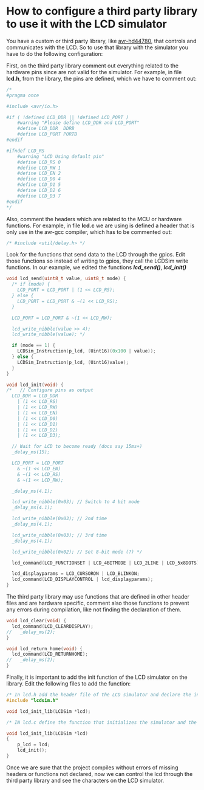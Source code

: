 # How to configure a third party library to use it with the LCD simulator

You have a custom or third party library, like [avr-hd44780](https://github.com/aostanin/avr-hd44780), that controls and
communicates with the LCD. So to use that library with the simulator you have to do the following configuration:

First, on the third party library comment out everything related to the hardware pins since are not valid for the simulator.
For example, in file **lcd.h**, from the library, the pins are defined, which we have to comment out:

```c
/*
#pragma once

#include <avr/io.h>

#if ( !defined LCD_DDR || !defined LCD_PORT )
	#warning "Please define LCD_DDR and LCD_PORT"
	#define LCD_DDR  DDRB
	#define LCD_PORT PORTB
#endif

#ifndef LCD_RS
	#warning "LCD Using default pin"
	#define LCD_RS 0
	#define LCD_RW 1
	#define LCD_EN 2
	#define LCD_D0 4
	#define LCD_D1 5
	#define LCD_D2 6
	#define LCD_D3 7
#endif
*/
```

Also, comment the headers which are related to the MCU or hardware functions. For example, in file **lcd.c** we are using
is defined a header that is only use in the avr-gcc compiler, which has to be commented out:

```c
/* #include <util/delay.h> */
```

Look for the functions that send data to the LCD through the gpios. Edit those functions so instead of writing to gpios,
they call the LCDSim write functions. In our example, we edited the functions ***lcd_send()***, ***lcd_init()***

```c
void lcd_send(uint8_t value, uint8_t mode) {
  /* if (mode) {
    LCD_PORT = LCD_PORT | (1 << LCD_RS);
  } else {
    LCD_PORT = LCD_PORT & ~(1 << LCD_RS);
  }

  LCD_PORT = LCD_PORT & ~(1 << LCD_RW);

  lcd_write_nibble(value >> 4);
  lcd_write_nibble(value); */

  if (mode == 1) {
    LCDSim_Instruction(p_lcd, (Uint16)(0x100 | value));
  } else {
    LCDSim_Instruction(p_lcd, (Uint16)value);
  }
}

void lcd_init(void) {
/*   // Configure pins as output
  LCD_DDR = LCD_DDR
    | (1 << LCD_RS)
    | (1 << LCD_RW)
    | (1 << LCD_EN)
    | (1 << LCD_D0)
    | (1 << LCD_D1)
    | (1 << LCD_D2)
    | (1 << LCD_D3);

  // Wait for LCD to become ready (docs say 15ms+)
  _delay_ms(15);

  LCD_PORT = LCD_PORT
    & ~(1 << LCD_EN)
    & ~(1 << LCD_RS)
    & ~(1 << LCD_RW);

  _delay_ms(4.1);

  lcd_write_nibble(0x03); // Switch to 4 bit mode
  _delay_ms(4.1);

  lcd_write_nibble(0x03); // 2nd time
  _delay_ms(4.1);

  lcd_write_nibble(0x03); // 3rd time
  _delay_ms(4.1);

  lcd_write_nibble(0x02); // Set 8-bit mode (?) */

  lcd_command(LCD_FUNCTIONSET | LCD_4BITMODE | LCD_2LINE | LCD_5x8DOTS);

  lcd_displayparams = LCD_CURSORON | LCD_BLINKON;
  lcd_command(LCD_DISPLAYCONTROL | lcd_displayparams);
}
```

The third party library may use functions that are defined in other header files and are hardware specific, comment also
those functions to prevent any errors during compilation, like not finding the declaration of them.

```c
void lcd_clear(void) {
  lcd_command(LCD_CLEARDISPLAY);
//   _delay_ms(2);
}

void lcd_return_home(void) {
  lcd_command(LCD_RETURNHOME);
//   _delay_ms(2);
}
```

Finally, it is important to add the init function of the LCD simulator on the library. Edit the following files to add
the function:

```c
/* In lcd.h add the header file of the LCD simulator and declare the initialize function */
#include "lcdsim.h"

void lcd_init_lib(LCDSim *lcd);

/* IN lcd.c define the function that initializes the simulator and the lcd library */

void lcd_init_lib(LCDSim *lcd)
{
    p_lcd = lcd;
    lcd_init();
}
```

Once we are sure that the project compiles without errors of missing headers or functions not declared, now we can
control the lcd through the third party library and see the characters on the LCD simulator.